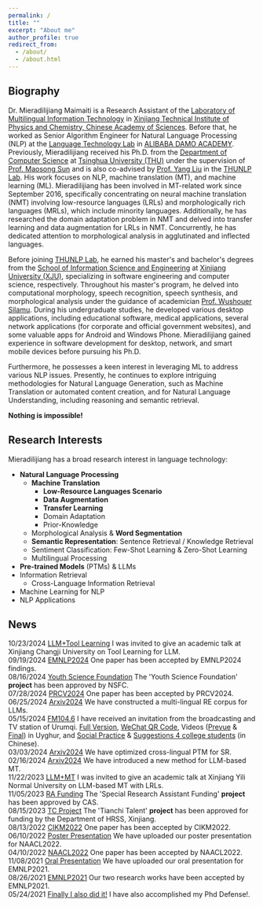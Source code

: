```yaml
---
permalink: /
title: ""
excerpt: "About me"
author_profile: true
redirect_from: 
  - /about/
  - /about.html
---
```


Biography
---------

Dr. Mieradilijiang Maimaiti is a Research Assistant of the [Laboratory of Multilingual Information Technology](http://www.xjipc.cas.cn/XJMITL/) in [Xinjiang Technical Institute of Physics and Chemistry, Chinese Academy of Sciences](http://english.xjipc.cas.cn/). Before that, he worked as Senior Algorithm Engineer for Natural Language Processing (NLP) at the [Language Technology Lab](https://damo.alibaba.com/labs/language-technology) in [ALIBABA DAMO ACADEMY](https://damo.alibaba.com/). 
Previously, Mieradilijiang received his Ph.D. from the [Department of Computer Science](https://www.cs.tsinghua.edu.cn/csen/) at [Tsinghua University (THU)](https://www.tsinghua.edu.cn/en/) under the supervision of [Prof. Maosong Sun](https://nlp.csai.tsinghua.edu.cn/staff/sms/) and is also co-advised by [Prof. Yang Liu](https://nlp.csai.tsinghua.edu.cn/~ly/) in the [THUNLP Lab](https://nlp.csai.tsinghua.edu.cn/).
His work focuses on NLP, machine translation (MT), and machine learning (ML). Mieradilijiang has been involved in MT-related work since September 2016, specifically concentrating on neural machine translation (NMT) involving low-resource languages (LRLs) and morphologically rich languages (MRLs), which include minority languages. Additionally, he has researched the domain adaptation problem in NMT and delved into transfer learning and data augmentation for LRLs in NMT. Concurrently, he has dedicated attention to morphological analysis in agglutinated and inflected languages.
<!-- His work is in NLP, machine translation (MT), and machine learning (ML).
Mieradilijiang is engaged in some work related to MT since September 2016. He is working on neural machine translation (NMT) between low-resource languages (LRLs) and morphologically rich languages (MRLs), including some minority languages. He also studied the domain adaptation problem for NMT and explored transfer learning (TL) and data augmentation (DA) for LRLs in NMT. At the same time, he focused on morphological analysis in agglutinated and inflected languages.-->

<!-- Before joining THUNLP Lab, he obtained his master's and bachelor's degrees from the School of Information Science and Engineering at Xinjiang University (XJU), majoring in software engineering and computer science, respectively. During his master's degree, he worked on computational morphology, speech recognition, speech synthesis, and morphological analysis under the guidance of an academician Prof. Wushouer Silamu. During his undergraduate studies, he developed several desktop applications, such as educational software, medical applications, several network applications (corporate and official government websites), and some valuable APPs for Android and Windows Phone (WP). Mieradilijiang gained experience in software development for desktop, network, and smart mobile devices before pursuing his Ph.D -->
Before joining [THUNLP Lab](https://nlp.csai.tsinghua.edu.cn/), he earned his master's and bachelor's degrees from the [School of Information Science and Engineering](http://it.xju.edu.cn/) at [Xinjiang University (XJU)](https://www.xju.edu.cn/), specializing in software engineering and computer science, respectively. Throughout his master's program, he delved into computational morphology, speech recognition, speech synthesis, and morphological analysis under the guidance of academician [Prof. Wushouer Silamu](https://ysg.ckcest.cn/html/details/3943/index.html). During his undergraduate studies, he developed various desktop applications, including educational software, medical applications, several network applications (for corporate and official government websites), and some valuable apps for Android and Windows Phone.
Mieradilijiang gained experience in software development for desktop, network, and smart mobile devices before pursuing his Ph.D.

<!-- In addition, he is very interested in solving some NLP problems using ML and DL. Currently, he is also still exploring some interesting methods for natural language generation (NLG) (e.g., MT or machine writing) and natural language understanding (NLU) (e.g., reasoning or semantic retrieval). -->
Furthermore, he possesses a keen interest in leveraging ML to address various NLP issues. Presently, he continues to explore intriguing methodologies for Natural Language Generation, such as Machine Translation or automated content creation, and for Natural Language Understanding, including reasoning and semantic retrieval.

<strong>Nothing is impossible!</strong>

Research Interests
------------------
Mieradilijiang has a broad research interest in language technology:
* __Natural Language Processing__
  * __Machine Translation__
    * __Low-Resource Languages Scenario__
    * __Data Augmentation__
    * __Transfer Learning__
    * Domain Adaptation
    * Prior-Knowledge
  * Morphological Analysis & __Word Segmentation__
  * __Semantic Representation__: Sentence Retrieval / Knowledge Retrieval
  * Sentiment Classification: Few-Shot Learning & Zero-Shot Learning
  * Multilingual Processing
* __Pre-trained Models__ (PTMs) & LLMs
* Information Retrieval
  * Cross-Language Information Retrieval
* Machine Learning for NLP
* NLP Applications

News
------
10/23/2024  [LLM+Tool Learning](https://www.linkedin.com/posts/mieradilijiang-maimaiti-a1037a3b_thank-you-for-having-me-the-primary-difference-activity-7254709222435704833-f1IW?utm_source=share&utm_medium=member_desktop) I was invited to give an academic talk at Xinjiang Changji University on Tool Learning for LLM. <br>
09/19/2024 [EMNLP2024](https://www.researchgate.net/publication/384156771_Visual_Pivoting_Unsupervised_Multimodal_Machine_Translation_in_Low-Resource_Distant_Language_Pairs) One paper has been accepted by EMNLP2024 findings. <br>
08/16/2024 [Youth Science Foundation](https://www.nsfc.gov.cn/english/site_1/index.html) The 'Youth Science Foundation' __project__ has been approved by NSFC. <br>
07/28/2024 [PRCV2024](https://www.researchgate.net/publication/382625405_Low-resource_Machine_Translation_with_Different_Granularity_Image_Features) One paper has been accepted by PRCV2024. <br>
06/25/2024  [Arxiv2024](https://www.linkedin.com/posts/mieradilijiang-maimaiti-a1037a3b_we-have-tried-to-construct-a-multilingual-activity-7211344229963325440-H1dO?utm_source=share&utm_medium=member_desktop) We have constructed a multi-lingual RE corpus for LLMs. <br>
05/15/2024  [FM104.6](https://www.linkedin.com/posts/mieradilijiang-maimaiti-a1037a3b_thank-you-for-the-interview-opportunity-activity-7197222210950864899-4UWV?utm_source=share&utm_medium=member_desktop) I have received an invitation from the broadcasting and TV station of Urumqi. [Full Version](https://lcache.qtfm.cn/cache/20240515/1923/1923_20240515_170000_180000_24_0.aac), [WeChat QR Code](https://miradel51.github.io/files/20240515.qr_code.png), Videos ([Prevue](https://miradel51.github.io/20240515.prevue.mp4) & [Final](https://miradel51.github.io/20240515.post.mp4)) in Uyghur, and [Social Practice](https://miradel51.github.io/20240515.social_practice.mp4) & [Suggestions 4 college students](https://miradel51.github.io/20240515.suggestions_4_college_stu.mp4) (in Chinese). <br>
03/03/2024  [Arxiv2024](https://www.linkedin.com/posts/mieradilijiang-maimaiti-a1037a3b_we-have-attempted-to-incorporate-code-switching-activity-7171065732649218048-aHO1?utm_source=share&utm_medium=member_desktop) We have optimized cross-lingual PTM for SR. <br>
02/16/2024  [Arxiv2024](https://www.linkedin.com/posts/mieradilijiang-maimaiti-a1037a3b_we-have-introduced-a-novel-but-straightforward-activity-7168825423408132096-X5gu?utm_source=share&utm_medium=member_desktop) We have introduced a new method for LLM-based MT. <br>
11/22/2023  [LLM+MT](https://www.linkedin.com/posts/mieradilijiang-maimaiti-a1037a3b_thank-you-for-having-me-the-primary-difference-activity-7254709222435704833-f1IW?utm_source=share&utm_medium=member_desktop) I was invited to give an academic talk at Xinjiang Yili Normal University on LLM-based MT with LRLs. <br>
11/05/2023  [RA Funding](https://english.cas.cn/) The 'Special Research Assistant Funding' __project__ has been approved by CAS.  <br> 
08/15/2023  [TC Project](https://rst.xinjiang.gov.cn/) The 'Tianchi Talent' __project__ has been approved for funding by the Department of HRSS, Xinjiang.  <br>
08/13/2022  [CIKM2022](https://dl.acm.org/doi/10.1145/3511808.3557122) One paper has been accepted by CIKM2022.  <br>
06/10/2022  [Poster Presentation](https://miradel51.github.io/files/naacl22_video_small.mp4) We have uploaded our poster presentation for NAACL2022. <br>
04/10/2022  [NAACL2022](https://openreview.net/forum?id=rnfgk3iZrbc&referrer=[Tasks](/tasks)) One paper has been accepted by NAACL2022.  <br>
11/08/2021  [Oral Presentation](https://miradel51.github.io/files/emnlp2021_me_video.mp4) We have uploaded our oral presentation for EMNLP2021. <br>
08/26/2021  [EMNLP2021](https://www.linkedin.com/feed/update/urn:li:activity:6836672943502835712/) Our two research works have been accepted by EMNLP2021.  <br>
05/24/2021  [Finally I also did it!](https://www.linkedin.com/feed/update/urn:li:activity:6803196850481463296/) I have also accomplished my Phd Defense!. <be>


<!--
<div style="width: 250px; margin: auto;">
    <script type='text/javascript' id='clustrmaps' src='//cdn.clustrmaps.com/map_v2.js?cl=ffffff&w=a&t=tt&d=Y1UFl2nSBtyprQg6cZvmxQXBD9KWFC8yva_6uF5dm34&co=2d78ad&cmo=3acc3a&cmn=ff5353&ct=ffffff'></script>
</div>
-->


<script type='text/javascript' id='clustrmaps' src='https://cdn.clustrmaps.com/map_v2.js?cl=ffffff&w=a&t=tt&d=Y1UFl2nSBtyprQg6cZvmxQXBD9KWFC8yva_6uF5dm34&co=2d78ad&cmo=3acc3a&cmn=ff5353&ct=ffffff'></script>
	
</div>
